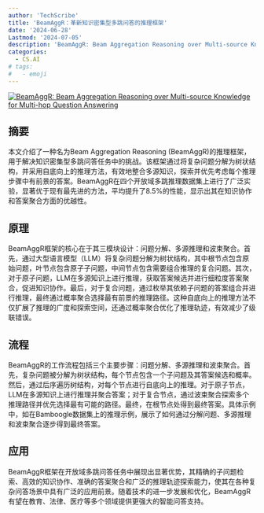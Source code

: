 ```yaml
---
author: 'TechScribe'
title: 'BeamAggR：革新知识密集型多跳问答的推理框架'
date: '2024-06-28'
Lastmod: '2024-07-05'
description: 'BeamAggR: Beam Aggregation Reasoning over Multi-source Knowledge for Multi-hop Question Answering'
categories:
  - CS.AI
# tags:
#   - emoji
---
```


[![BeamAggR: Beam Aggregation Reasoning over Multi-source Knowledge for Multi-hop Question Answering](https://arxiv-research-1301205113.cos.ap-guangzhou.myqcloud.com/images/2406.19820v1.pdf_0.jpg)](https://arxiv.org/abs/2406.19820v1)

## 摘要

本文介绍了一种名为Beam Aggregation Reasoning (BeamAggR)的推理框架，用于解决知识密集型多跳问答任务中的挑战。该框架通过将复杂问题分解为树状结构，并采用自底向上的推理方法，有效地整合多源知识，探索并优先考虑每个推理步骤中有前景的答案。BeamAggR在四个开放域多跳推理数据集上进行了广泛实验，显著优于现有最先进的方法，平均提升了8.5%的性能，显示出其在知识协作和答案聚合方面的优越性。<!--more-->

## 原理

BeamAggR框架的核心在于其三模块设计：问题分解、多源推理和波束聚合。首先，通过大型语言模型（LLM）将复杂问题分解为树状结构，其中根节点包含原始问题，叶节点包含原子子问题，中间节点包含需要组合推理的复合问题。其次，对于原子问题，LLM在多源知识上进行推理，获取答案候选并进行细粒度答案聚合，促进知识协作。最后，对于复合问题，通过枚举其依赖子问题的答案组合并进行推理，最终通过概率聚合选择最有前景的推理路径。这种自底向上的推理方法不仅扩展了推理的广度和探索空间，还通过概率聚合优化了推理轨迹，有效减少了级联错误。

## 流程

BeamAggR的工作流程包括三个主要步骤：问题分解、多源推理和波束聚合。首先，复杂问题被分解为树状结构，每个节点包含一个子问题及其答案候选和概率。然后，通过后序遍历树结构，对每个节点进行自底向上的推理。对于原子节点，LLM在多源知识上进行推理并聚合答案；对于复合节点，通过波束聚合探索多个推理路径并优先选择最有可能的路径。最终，在根节点处得到最终答案。具体示例中，如在Bamboogle数据集上的推理示例，展示了如何通过分解问题、多源推理和波束聚合逐步得到最终答案。

## 应用

BeamAggR框架在开放域多跳问答任务中展现出显著优势，其精确的子问题检索、高效的知识协作、准确的答案聚合和广泛的推理轨迹探索能力，使其在各种复杂问答场景中具有广泛的应用前景。随着技术的进一步发展和优化，BeamAggR有望在教育、法律、医疗等多个领域提供更强大的智能问答支持。